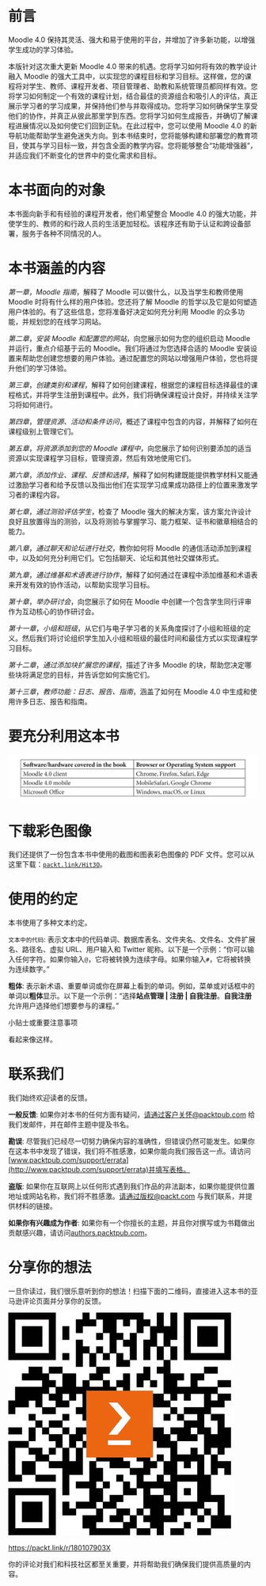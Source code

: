 # 前言

Moodle 4.0 保持其灵活、强大和易于使用的平台，并增加了许多新功能，以增强学生成功的学习体验。

本版针对这次重大更新 Moodle 4.0 带来的机遇。您将学习如何将有效的教学设计融入 Moodle 的强大工具中，以实现您的课程目标和学习目标。这样做，您的课程将对学生、教师、课程开发者、项目管理者、助教和系统管理员都同样有效。您将学习如何制定一个有效的课程计划，结合最佳的资源组合和吸引人的评估，真正展示学习者的学习成果，并保持他们参与并取得成功。您将学习如何确保学生享受他们的协作，并真正从彼此那里学到东西。您将学习如何生成报告，并确切了解课程进展情况以及如何使它们回到正轨。在此过程中，您可以使用 Moodle 4.0 的新导航功能帮助学生避免迷失方向。到本书结束时，您将能够构建和部署您的教育项目，使其与学习目标一致，并包含全面的教学内容。您将能够整合“功能增强器”，并适应我们不断变化的世界中的变化需求和目标。

# 本书面向的对象

本书面向新手和有经验的课程开发者，他们希望整合 Moodle 4.0 的强大功能，并使学生的、教师的和行政人员的生活更加轻松。该程序还有助于认证和跨设备部署，服务于各种不同情况的人。

# 本书涵盖的内容

*第一章*，*Moodle 指南*，解释了 Moodle 可以做什么，以及当学生和教师使用 Moodle 时将有什么样的用户体验。您还将了解 Moodle 的哲学以及它是如何塑造用户体验的。有了这些信息，您将准备好决定如何充分利用 Moodle 的众多功能，并规划您的在线学习网站。

*第二章*，*安装 Moodle 和配置您的网站*，向您展示如何为您的组织启动 Moodle 并运行，重点介绍基于云的 Moodle。我们将通过为您选择合适的 Moodle 安装设置来帮助您创建您想要的用户体验。通过配置您的网站以增强用户体验，您也将提升他们的学习体验。

*第三章*，*创建类别和课程*，解释了如何创建课程，根据您的课程目标选择最佳的课程格式，并将学生注册到课程中。此外，我们将确保课程设计良好，并持续关注学习将如何进行。

*第四章*，*管理资源、活动和条件访问*，概述了课程中包含的内容，并解释了如何在课程级别上管理它们。

*第五章*，*将资源添加到您的 Moodle 课程中*，向您展示了如何识别要添加的适当资源以实现课程学习目标，管理资源，然后有效地使用它们。

*第六章*，*添加作业、课程、反馈和选择*，解释了如何构建既能提供教学材料又能通过激励学习者和给予反馈以及指出他们在实现学习成果成功路径上的位置来激发学习者的课程内容。

*第七章*，*通过测验评估学生*，检查了 Moodle 强大的解决方案，该方案允许设计良好且放置得当的测验，以及将测验与掌握学习、能力框架、证书和徽章相结合的能力。

*第八章*，*通过聊天和论坛进行社交*，教你如何将 Moodle 的通信活动添加到课程中，以及如何充分利用它们。它包括聊天、论坛和其他社交媒体形式。

*第九章*，*通过维基和术语表进行协作*，解释了如何通过在课程中添加维基和术语表来开发有效的协作活动，以帮助实现学习目标。

*第十章*，*举办研讨会*，向您展示了如何在 Moodle 中创建一个包含学生同行评审作为互动核心的协作研讨会。

*第十一章*，*小组和班级*，从它们与电子学习者的关系角度探讨了小组和班级的定义。然后我们将讨论组织学生加入小组和班级的最佳时间和最佳方式以实现课程学习目标。

*第十二章*，*通过添加块扩展您的课程*，描述了许多 Moodle 的块，帮助您决定哪些块将满足您的目标，并告诉您如何实施它们。

*第十三章*，*教师功能：日志、报告、指南*，涵盖了如何在 Moodle 4.0 中生成和使用许多日志、报告和指南。

# 要充分利用这本书

![](img/B17288_Preface_Table.jpg)

# 下载彩色图像

我们还提供了一份包含本书中使用的截图和图表彩色图像的 PDF 文件。您可以从这里下载：[`packt.link/Hit3O`](https://packt.link/Hit3O)。

# 使用的约定

本书使用了多种文本约定。

`文本中的代码`: 表示文本中的代码单词、数据库表名、文件夹名、文件名、文件扩展名、路径名、虚拟 URL、用户输入和 Twitter 昵称。以下是一个示例：“你可以输入任何字符。如果你输入`@`，它将被转换为连续字母。如果你输入`#`，它将被转换为连续数字。”

**粗体**: 表示新术语、重要单词或你在屏幕上看到的单词。例如，菜单或对话框中的单词以**粗体**显示。以下是一个示例：“选择**站点管理 | 注册 | 自我注册**。**自我注册**允许用户选择他们想要参与的课程。”

小贴士或重要注意事项

看起来像这样。

# 联系我们

我们始终欢迎读者的反馈。

**一般反馈**: 如果你对本书的任何方面有疑问，请通过客户关怀@packtpub.com 给我们发邮件，并在邮件主题中提及书名。

**勘误**: 尽管我们已经尽一切努力确保内容的准确性，但错误仍然可能发生。如果你在这本书中发现了错误，我们将不胜感激，如果你能向我们报告这一点。请访问[www.packtpub.com/support/errata](http://www.packtpub.com/support/errata)并填写表格。

**盗版**: 如果你在互联网上以任何形式遇到我们作品的非法副本，如果你能提供位置地址或网站名称，我们将不胜感激。请通过版权@packt.com 与我们联系，并提供材料的链接。

**如果你有兴趣成为作者**: 如果你有一个你擅长的主题，并且你对撰写或为书籍做出贡献感兴趣，请访问[authors.packtpub.com](http://authors.packtpub.com)。

# 分享你的想法

一旦你读过，我们很乐意听到你的想法！扫描下面的二维码，直接进入这本书的亚马逊评论页面并分享你的反馈。

![](img/qr-code-https___packt.link_r_180107903X.jpg)

https://packt.link/r/180107903X

你的评论对我们和科技社区都至关重要，并将帮助我们确保我们提供高质量的内容。
